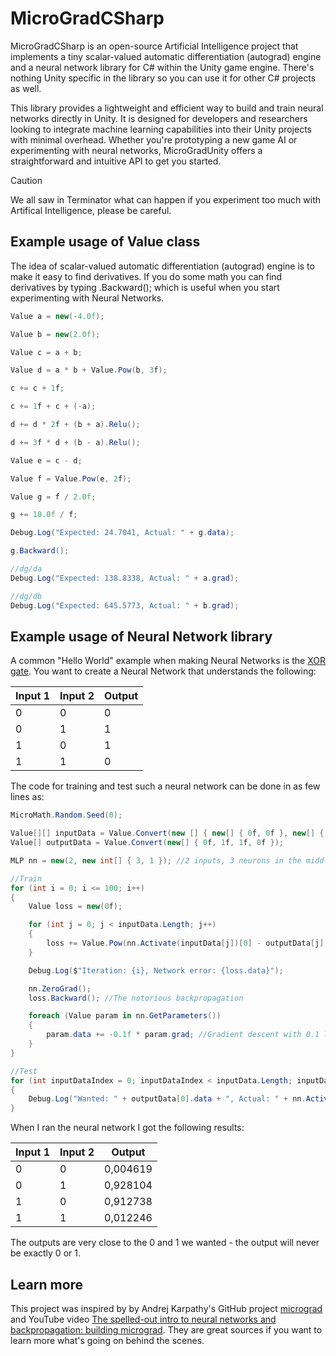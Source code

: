 # MicroGradCSharp

MicroGradCSharp is an open-source Artificial Intelligence project that implements a tiny scalar-valued automatic differentiation (autograd) engine and a neural network library for C# within the Unity game engine. There's nothing Unity specific in the library so you can use it for other C# projects as well.  

This library provides a lightweight and efficient way to build and train neural networks directly in Unity. It is designed for developers and researchers looking to integrate machine learning capabilities into their Unity projects with minimal overhead. Whether you're prototyping a new game AI or experimenting with neural networks, MicroGradUnity offers a straightforward and intuitive API to get you started.

> [!CAUTION]
> We all saw in Terminator what can happen if you experiment too much with Artifical Intelligence, please be careful.  


## Example usage of Value class

The idea of scalar-valued automatic differentiation (autograd) engine is to make it easy to find derivatives. If you do some math you can find derivatives by typing .Backward(); which is useful when you start experimenting with Neural Networks.  

```csharp
Value a = new(-4.0f);

Value b = new(2.0f);

Value c = a + b;

Value d = a * b + Value.Pow(b, 3f);

c += c + 1f;

c += 1f + c + (-a);

d += d * 2f + (b + a).Relu();

d += 3f * d + (b - a).Relu();

Value e = c - d;

Value f = Value.Pow(e, 2f);

Value g = f / 2.0f;

g += 10.0f / f;

Debug.Log("Expected: 24.7041, Actual: " + g.data);

g.Backward();

//dg/da
Debug.Log("Expected: 138.8338, Actual: " + a.grad);

//dg/db
Debug.Log("Expected: 645.5773, Actual: " + b.grad);
```


## Example usage of Neural Network library

A common "Hello World" example when making Neural Networks is the [XOR gate](https://en.wikipedia.org/wiki/XOR_gate). You want to create a Neural Network that understands the following:

| Input 1  | Input  2 | Output   |
| ---------| -------- | -------- |
| 0        | 0        | 0        |
| 0        | 1        | 1        |
| 1        | 0        | 1        |
| 1        | 1        | 0        |

The code for training and test such a neural network can be done in as few lines as:

```csharp
MicroMath.Random.Seed(0);

Value[][] inputData = Value.Convert(new [] { new[] { 0f, 0f }, new[] { 0f, 1f }, new[] { 1f, 0f }, new[] { 1f, 1f } });
Value[] outputData = Value.Convert(new[] { 0f, 1f, 1f, 0f });

MLP nn = new(2, new int[] { 3, 1 }); //2 inputs, 3 neurons in the middle layer, 1 output

//Train
for (int i = 0; i <= 100; i++)
{
    Value loss = new(0f);

    for (int j = 0; j < inputData.Length; j++) 
    {
        loss += Value.Pow(nn.Activate(inputData[j])[0] - outputData[j], 2f); //MSE loss function
    }

    Debug.Log($"Iteration: {i}, Network error: {loss.data}");

    nn.ZeroGrad();
    loss.Backward(); //The notorious backpropagation

    foreach (Value param in nn.GetParameters())
    {
        param.data += -0.1f * param.grad; //Gradient descent with 0.1 learning rate
    }
}

//Test
for (int inputDataIndex = 0; inputDataIndex < inputData.Length; inputDataIndex++)
{
    Debug.Log("Wanted: " + outputData[0].data + ", Actual: " + nn.Activate(inputData[inputDataIndex])[0].data);
}
```

When I ran the neural network I got the following results:

| Input  1 | Input  2 | Output   |
| ---------| -------- | -------- |
| 0        | 0        | 0,004619 |
| 0        | 1        | 0,928104 |
| 1        | 0        | 0,912738 |
| 1        | 1        | 0,012246 |

The outputs are very close to the 0 and 1 we wanted - the output will never be exactly 0 or 1. 


## Learn more

This project was inspired by by Andrej Karpathy's GitHub project [micrograd](https://github.com/karpathy/micrograd) and YouTube video [The spelled-out intro to neural networks and backpropagation: building micrograd](https://www.youtube.com/watch?v=VMj-3S1tku0). They are great sources if you want to learn more what's going on behind the scenes. 
